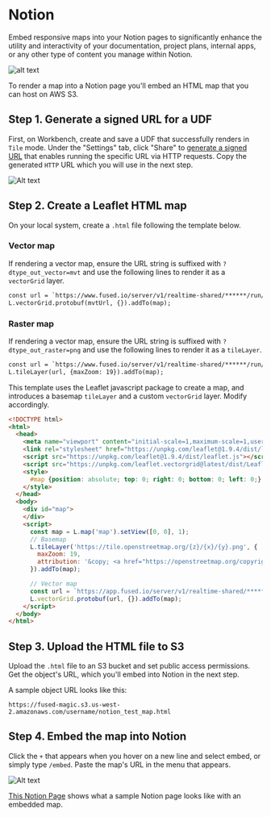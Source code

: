 # Notion

Embed responsive maps into your Notion pages to significantly enhance the utility and interactivity of your documentation, project plans, internal apps, or any other type of content you manage within Notion.

![alt text](https://fused-magic.s3.us-west-2.amazonaws.com/docs_assets/a_notion.png)

To render a map into a Notion page you'll embed an HTML map that you can host on AWS S3.

## Step 1. Generate a signed URL for a UDF

First, on Workbench, create and save a UDF that successfully renders in `Tile` mode. Under the "Settings" tab, click "Share" to [generate a signed URL](/basics/core-concepts/#generate-endpoints-with-workbench) that enables running the specific URL via HTTP requests. Copy the generated `HTTP` URL which you will use in the next step.

![Alt text](https://fused-magic.s3.us-west-2.amazonaws.com/docs_assets/snippets_share.png)


## Step 2. Create a Leaflet HTML map

On your local system, create a `.html` file following the template below.

### Vector map

If rendering a vector map, ensure the URL string is suffixed with `?dtype_out_vector=mvt` and use the following lines to render it as a `vectorGrid` layer.

```html
const url = `https://www.fused.io/server/v1/realtime-shared/******/run/tiles/{z}/{x}/{y}?dtype_out_vector=mvt`
L.vectorGrid.protobuf(mvtUrl, {}).addTo(map);
```

### Raster map
If rendering a vector map, ensure the URL string is suffixed with `?dtype_out_raster=png` and use the following lines to render it as a `tileLayer`.

```html
const url = `https://www.fused.io/server/v1/realtime-shared/******/run/tiles/{z}/{x}/{y}?dtype_out_raster=png`
L.tileLayer(url, {maxZoom: 19}).addTo(map);
```

This template uses the Leaflet javascript package to create a map, and introduces a basemap `tileLayer` and a custom `vectorGrid` layer. Modify accordingly.

```html
<!DOCTYPE html>
<html>
  <head>
    <meta name="viewport" content="initial-scale=1,maximum-scale=1,user-scalable=no" />
    <link rel="stylesheet" href="https://unpkg.com/leaflet@1.9.4/dist/leaflet.css" />
    <script src="https://unpkg.com/leaflet@1.9.4/dist/leaflet.js"></script>
    <script src="https://unpkg.com/leaflet.vectorgrid@latest/dist/Leaflet.VectorGrid.bundled.js"></script>
    <style>
      #map {position: absolute; top: 0; right: 0; bottom: 0; left: 0;}
    </style>
  </head>
  <body>
    <div id="map">
    </div>
    <script>
      const map = L.map('map').setView([0, 0], 1);
      // Basemap
      L.tileLayer('https://tile.openstreetmap.org/{z}/{x}/{y}.png', {
        maxZoom: 19,
        attribution: '&copy; <a href="https://openstreetmap.org/copyright">OpenStreetMap contributors</a>'
      }).addTo(map);

      // Vector map
      const url = `https://app.fused.io/server/v1/realtime-shared/********/run/tiles/{z}/{x}/{y}?dtype_out_vector=mvt`;
      L.vectorGrid.protobuf(url, {}).addTo(map);
    </script>
  </body>
</html>
```


## Step 3. Upload the HTML file to S3

Upload the `.html` file to an S3 bucket and set public access permissions. Get the object's URL, which you'll embed into Notion in the next step.

A sample object URL looks like this:

```
https://fused-magic.s3.us-west-2.amazonaws.com/username/notion_test_map.html
```


## Step 4. Embed the map into Notion

Click the `+` that appears when you hover on a new line and select embed, or simply type `/embed`. Paste the map's URL in the menu that appears.

![Alt text](https://fused-magic.s3.us-west-2.amazonaws.com/docs_assets/gifs/notion2.gif)

[This Notion Page](https://fusedio.notion.site/Demo-Overture-Dataset-Technical-Documentation-8b4138aa56a8483890a93febcc2f2f7f) shows what a sample Notion page looks like with an embedded map.
